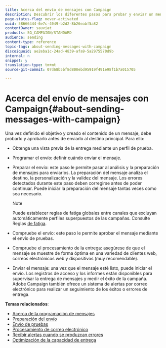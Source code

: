 ```yaml
---
title: Acerca del envío de mensajes con Campaign
description: Descubrir los diferentes pasos para probar y enviar un mensaje.
page-status-flag: never-activated
uuid: 58666444-6e7c-4049-b2d2-8b26eabf5a82
contentOwner: sauviat
products: SG_CAMPAIGN/STANDARD
audience: sending
content-type: reference
topic-tags: about-sending-messages-with-campaign
discoiquuid: ae2eba1c-24ad-4839-afa9-5a2975570d9b
internal: n
snippet: y
translation-type: tm+mt
source-git-commit: 07d68b5bf8d800ebd95919f491e98f1b7a015705

---
```



# Acerca del envío de mensajes con Campaign{#about-sending-messages-with-campaign}

Una vez definido el objetivo y creado el contenido de un mensaje, debe probarlo y aprobarlo antes de enviarlo al destino principal. Para ello:

* Obtenga una vista previa de la entrega mediante un perfil de prueba.
* Programar el envío: definir cuándo enviar el mensaje.
* Preparar el envío: este paso le permite pasar al análisis y la preparación de mensajes para enviarlos. La preparación del mensaje analiza el destino, la personalización y la validez del mensaje. Los errores detectados durante este paso deben corregirse antes de poder continuar. Puede iniciar la preparación del mensaje tantas veces como sea necesario.

   >[!NOTE]
   >
   >Puede establecer reglas de fatiga globales entre canales que excluyan automáticamente perfiles superpuestos de las campañas. Consulte Reglas [de fatiga](../../administration/using/fatigue-rules.md).

* Compruebe el envío: este paso le permite aprobar el mensaje mediante el envío de pruebas.
* Compruebe el procesamiento de la entrega: asegúrese de que el mensaje se muestre de forma óptima en una variedad de clientes web, correos electrónicos web y dispositivos (muy recomendable).
* Enviar el mensaje: una vez que el mensaje esté listo, puede iniciar el envío. Los registros de acceso y los informes están disponibles para supervisar la entrega de mensajes y medir el éxito de la campaña. Adobe Campaign también ofrece un sistema de alertas por correo electrónico para realizar un seguimiento de los éxitos o errores de entrega.

**Temas relacionados**:

* [Acerca de la programación de mensajes](../../sending/using/about-scheduling-messages.md)
* [Preparación del envío](../../sending/using/preparing-the-send.md)
* [Envío de pruebas](../../sending/using/sending-proofs.md)
* [Procesamiento de correo electrónico](../../sending/using/email-rendering.md)
* [Recibir alertas cuando se produzcan errores](../../sending/using/receiving-alerts-when-failures-happen.md)
* [Optimización de la capacidad de entrega](../../sending/using/about-deliverability.md)
